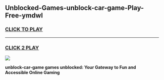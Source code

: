
## Unblocked-Games-unblock-car-game-Play-Free-ymdwl
<h3>
<a href="https://premium76.site?title=unblock-car-game&ref=15A">CLICK TO PLAY</a></h3>
<hr>

<h3>
<a href="https://premium76.site?title=unblock-car-game&ref=15A">CLICK 2 PLAY</a>
  
</h3>

<a href="https://premium76.site?title=unblock-car-game&ref=15A"><img src="https://clearcache.store/games.png"></a>


**unblock-car-game games unblocked: Your Gateway to Fun and Accessible Online Gaming**
